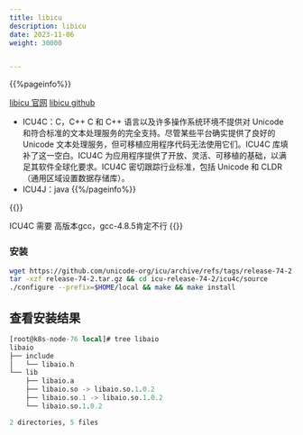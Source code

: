 ```yaml
---
title: libicu
description: libicu
date: 2023-11-06
weight: 30000


---
```

<style>
th, td {
  border: 1px solid rgb(190, 190, 190);
}
</style>
{{%pageinfo%}}

[libicu 官网](https://icu.unicode.org/home)
[libicu github](https://github.com/unicode-org/icu/tags)
- ICU4C：C，C++
C 和 C++ 语言以及许多操作系统环境不提供对 Unicode 和符合标准的文本处理服务的完全支持。尽管某些平台确实提供了良好的 Unicode 文本处理服务，但可移植应用程序代码无法使用它们。ICU4C 库填补了这一空白。ICU4C 为应用程序提供了开放、灵活、可移植的基础，以满足其软件全球化要求。ICU4C 密切跟踪行业标准，包括 Unicode 和 CLDR（通用区域设置数据存储库）。
- ICU4J：java
{{%/pageinfo%}}



{{<note>}}
<!---->
ICU4C 需要 高版本gcc，gcc-4.8.5肯定不行
{{</note>}}


### 安装
```bash
wget https://github.com/unicode-org/icu/archive/refs/tags/release-74-2.tar.gz
tar -xzf release-74-2.tar.gz && cd icu-release-74-2/icu4c/source
./configure --prefix=$HOME/local && make && make install
```












## 查看安装结果
```sql
[root@k8s-node-76 local]# tree libaio
libaio
├── include
│   └── libaio.h
└── lib
    ├── libaio.a
    ├── libaio.so -> libaio.so.1.0.2
    ├── libaio.so.1 -> libaio.so.1.0.2
    └── libaio.so.1.0.2

2 directories, 5 files

```
